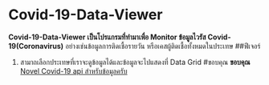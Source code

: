 # Covid-19-Data-Viewer

**Covid-19-Data-Viewer เป็นโปรแกรมที่ทำมาเพื่อ Monitor ข้อมูลไวรัส Covid-19(Coronavirus)**
อย่างเช่นข้อมูลการติดเชื้อรายวัน หรือเคสผู้ติดเชื้อทั้งหมดในประเทษ
##ฟีเจอร์
1. สามาถเลือกประเทษที่เราจะดูข้อมูลได้และข้อมูลจะไปแสดงที่ Data Grid
#ขอบคุณ
**ขอบคุณ** [Novel Covid-19 api สำหรับข้อมูลครับ](github.com/NovelCOVID/API)